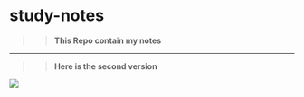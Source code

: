 # study-notes

>><b>This Repo contain my notes</b>
---
>><b>Here is the second version</b>

<img src='./kk.jpg' />